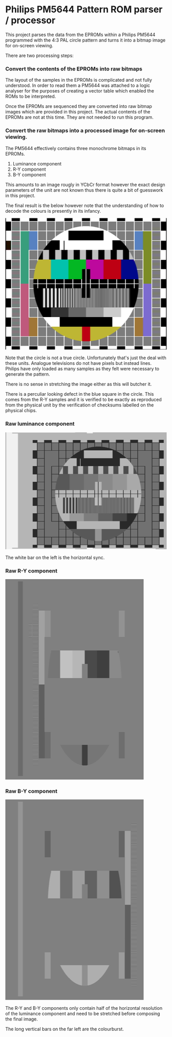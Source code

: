 # Philips PM5644 Pattern ROM parser / processor

This project parses the data from the EPROMs within a Philips PM5644 programmed with the 4:3 PAL circle pattern and turns it into a bitmap image for on-screen viewing.

There are two processing steps:

### Convert the contents of the EPROMs into raw bitmaps

The layout of the samples in the EPROMs is complicated and not fully understood. In order to read them a PM5644 was attached to a logic analyser for the purposes of creating a vector table which enabled the ROMs to be interpreted.

Once the EPROMs are sequenced they are converted into raw bitmap images which are provided in this project. The actual contents of the EPROMs are not at this time. They are not needed to run this program.

### Convert the raw bitmaps into a processed image for on-screen viewing.

The PM5644 effectively contains three monochrome bitmaps in its EPROMs.

1) Luminance component
2) R-Y component
3) B-Y component

This amounts to an image rougly in YCbCr format however the exact design parameters of the unit are not known thus there is quite a bit of guesswork in this project.

The final result is the below however note that the understanding of how to decode the colours is presently in its infancy.

![Composite image](https://github.com/inaxeon/Pm5644RomParser/blob/main/Pm5644RomParser/Samples/PM5644_Composite.png)

Note that the circle is not a true circle. Unfortunately that's just the deal with these units. Analogue televisions do not have pixels but instead lines. Philips have only loaded as many samples as they felt were necessary to generate the pattern.

There is no sense in stretching the image either as this will butcher it.

There is a perculiar looking defect in the blue square in the circle. This comes from the R-Y samples and it is verified to be exactly as reproduced from the physical unit by the verification of checksums labelled on the physical chips.

### Raw luminance component

![Luminance](https://github.com/inaxeon/Pm5644RomParser/blob/main/Pm5644RomParser/Resources/PM5644_Luma_Original.png)

The white bar on the left is the horizontal sync.

### Raw R-Y component

![R-Y](https://github.com/inaxeon/Pm5644RomParser/blob/main/Pm5644RomParser/Resources/PM5644_RminusY_Original.png)

### Raw B-Y component

![B-Y](https://github.com/inaxeon/Pm5644RomParser/blob/main/Pm5644RomParser/Resources/PM5644_BminusY_Original.png)

The R-Y and B-Y components only contain half of the horizontal resolution of the luminance component and need to be stretched before composing the final image.

The long vertical bars on the far left are the colourburst.

